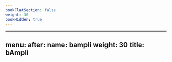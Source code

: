 ```yaml
---
bookFlatSection: false
weight: 30
bookHidden: true
---
```



---
menu:
  after:
    name: bampli
    weight: 30
title: bAmpli
---